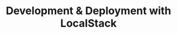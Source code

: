 ---
title: "Development & Deployment with LocalStack"
linkTitle: "Development & Deployment with LocalStack"
weight: 8
description: >
  This LocalStack course will walk you through the different topics you need to know while developing and deploying your cloud application with LocalStack. In the course you get to know about Localstack integrations, CI workflow, deployment through terraform and cloudformation, IAM policy stream and LocalStack Cloudpod feature. Have fun exploring!
type: academy
thumbnail: course-thumbnail.png
layout: single
---